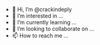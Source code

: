 - 👋 Hi, I’m @crackindeply
- 👀 I’m interested in ...
- 🌱 I’m currently learning ...
- 💞️ I’m looking to collaborate on ...
- 📫 How to reach me ...

<!---
crackindeply/crackindeply is a ✨ special ✨ repository because its `README.md` (this file) appears on your GitHub profile.
You can click the Preview link to take a look at your changes.
--->
